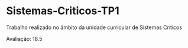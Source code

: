 # Sistemas-Criticos-TP1
Trabalho realizado no âmbito da unidade curricular de Sistemas Críticos 

Avaliação: 18.5

